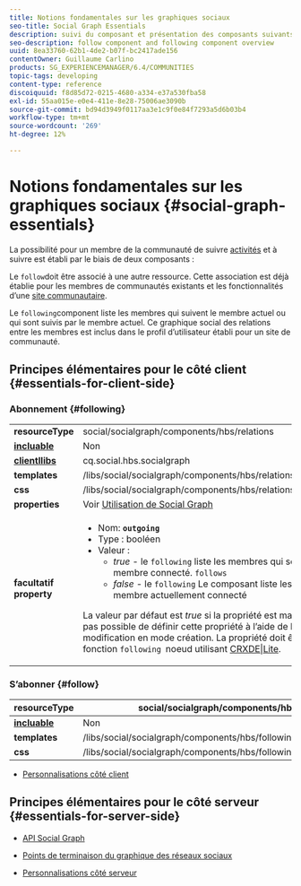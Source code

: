 ```yaml
---
title: Notions fondamentales sur les graphiques sociaux
seo-title: Social Graph Essentials
description: suivi du composant et présentation des composants suivants
seo-description: follow component and following component overview
uuid: 8ea33760-62b1-4de2-b07f-bc2417ade156
contentOwner: Guillaume Carlino
products: SG_EXPERIENCEMANAGER/6.4/COMMUNITIES
topic-tags: developing
content-type: reference
discoiquuid: f8d85d72-0215-4680-a334-e37a530fba58
exl-id: 55aa015e-e0e4-411e-8e28-75006ae3090b
source-git-commit: bd94d3949f0117aa3e1c9f0e84f7293a5d6b03b4
workflow-type: tm+mt
source-wordcount: '269'
ht-degree: 12%

---
```


# Notions fondamentales sur les graphiques sociaux {#social-graph-essentials}

La possibilité pour un membre de la communauté de suivre [activités](essentials-activities.md) et à suivre est établi par le biais de deux composants :

Le `follow`doit être associé à une autre ressource. Cette association est déjà établie pour les membres de communautés existants et les fonctionnalités d’une [site communautaire](overview.md#communitiessites).

Le `following`component liste les membres qui suivent le membre actuel ou qui sont suivis par le membre actuel. Ce graphique social des relations entre les membres est inclus dans le profil d’utilisateur établi pour un site de communauté.

## Principes élémentaires pour le côté client {#essentials-for-client-side}

### Abonnement {#following}

<table> 
 <tbody>
  <tr>
   <td> <strong>resourceType</strong></td> 
   <td>social/socialgraph/components/hbs/relations</td> 
  </tr>
  <tr>
   <td> <a href="scf.md#add-or-include-a-communities-component"><strong>incluable</strong></a></td> 
   <td>Non</td> 
  </tr>
  <tr>
   <td> <a href="clientlibs.md"><strong>clientllibs</strong></a></td> 
   <td>cq.social.hbs.socialgraph</td> 
  </tr>
  <tr>
   <td> <strong>templates</strong></td> 
   <td> /libs/social/socialgraph/components/hbs/relationships/relationships.hbs</td> 
  </tr>
  <tr>
   <td> <strong>css</strong></td> 
   <td> /libs/social/socialgraph/components/hbs/relationships/clientlibs/relationships.css</td> 
  </tr>
  <tr>
   <td><strong> properties</strong></td> 
   <td>Voir <a href="socialgraph.md">Utilisation de Social Graph</a></td> 
  </tr>
  <tr>
   <td><strong> facultatif<br /> property</strong></td> 
   <td>
    <ul> 
     <li>Nom: <strong><code>outgoing</code></strong></li> 
     <li>Type : booléen</li> 
     <li>Valeur : <br /> 
      <ul> 
       <li><i>true </i>- le <code>following</code> liste les membres qui sont actuellement membres du membre connecté. <code>follows</code></li> 
       <li><i>false </i>- le <code>following</code> Le composant liste les membres qui <code>follow </code>le membre actuellement connecté</li> 
      </ul> </li> 
    </ul> <p>La valeur par défaut est <i>true</i> si la propriété est manquante. Actuellement, il n’est pas possible de définir cette propriété à l’aide de la boîte de dialogue de modification en mode création. La propriété doit être ajoutée à une instance de la fonction <code>following </code>noeud utilisant <a href="../../help/sites-developing/developing-with-crxde-lite.md">CRXDE|Lite</a>.</p> </td> 
  </tr>
 </tbody>
</table>

### S’abonner {#follow}

| **resourceType** | social/socialgraph/components/hbs/following |
|---|---|
| [**incluable**](scf.md#add-or-include-a-communities-component) | Non |
| **templates** | /libs/social/socialgraph/components/hbs/following/following.hbs |
| **css** | /libs/social/socialgraph/components/hbs/following/clientlibs/following.css |

* [Personnalisations côté client](client-customize.md)

## Principes élémentaires pour le côté serveur {#essentials-for-server-side}

* [API Social Graph](https://helpx.adobe.com/experience-manager/6-4/sites/developing/using/reference-materials/javadoc/com/adobe/cq/social/graph/client/api/package-frame.html)

* [Points de terminaison du graphique des réseaux sociaux](https://helpx.adobe.com/experience-manager/6-4/sites/developing/using/reference-materials/javadoc/com/adobe/cq/social/graph/client/endpoint/package-frame.html)

* [Personnalisations côté serveur](server-customize.md)
